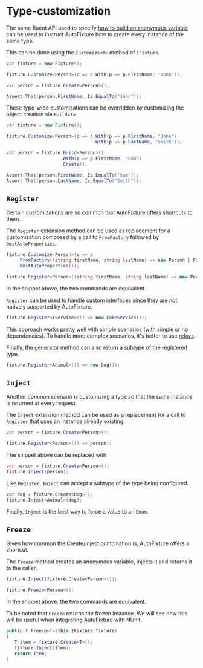 # Type-customization

The same fluent API used to specify [how to build an anonymous variable](https://github.com/emgdev/unit-testing-csharp/tree/c1e06f02ecb67288bafa6a2fe26e4d233f910b0e/docs/Create-and-Build/README.md#Build) can be used to instruct AutoFixture how to create every instance of the same type.

This can be done using the `Customize<T>` method of `IFixture`.

```csharp
var fixture = new Fixture();

fixture.Customize<Person>(c => c.With(p => p.FirstName, "John"));

var person = fixture.Create<Person>();

Assert.That(person.FirstName, Is.EqualTo("John"));
```

These type-wide customizations can be overridden by customizing the object creation via `Build<T>`.

```csharp
var fixture = new Fixture();

fixture.Customize<Person>(c => c.With(p => p.FirstName, "John")
                                .With(p => p.LastName, "Smith"));

var person = fixture.Build<Person>()
                    .With(p => p.FirstName, "Sam")
                    .Create();

Assert.That(person.FirstName, Is.EqualTo("Sam"));
Assert.That(person.LastName, Is.EqualTo("Smith"));
```

## `Register`

Certain customizations are so common that AutoFixture offers shortcuts to them.

The `Register` extension method can be used as replacement for a customization composed by a call to `FromFactory` followed by `OmitAutoProperties`.

```csharp
fixture.Customize<Person>(c => c
    .FromFactory((string firstName, string lastName) => new Person { FirstName = firstName, LastName = lastName })
    .OmitAutoProperties());

fixture.Register<Person>((string firstName, string lastName) => new Person { FirstName = firstName, LastName = lastName });
```

In the snippet above, the two commands are equivalent.

`Register` can be used to handle custom interfaces since they are not natively supported by AutoFixture.

```csharp
fixture.Register<IService>(() => new FakeService());
```

This approach works pretty well with simple scenarios \(with simple or no dependencies\). To handle more complex scenarios, it's better to use [relays](https://github.com/emgdev/unit-testing-csharp/tree/c1e06f02ecb67288bafa6a2fe26e4d233f910b0e/docs/Relays/README.md).

Finally, the generator method can also return a subtype of the registered type.

```csharp
fixture.Register<Animal>(() => new Dog());
```

## `Inject`

Another common scenario is customizing a type so that the same instance is returned at every request.

The `Inject` extension method can be used as a replacement for a call to `Register` that uses an instance already existing.

```csharp
var person = fixture.Create<Person>();

fixture.Register<Person>(() => person);
```

The snippet above can be replaced with

```csharp
var person = fixture.Create<Person>();
fixture.Inject(person);
```

Like `Register`, `Inject` can accept a subtype of the type being configured.

```csharp
var dog = fixture.Create<Dog>();
fixture.Inject<Animal>(dog);
```

Finally, `Inject` is the best way to force a value to an `Enum`.

## `Freeze`

Given how common the Create/Inject combination is, AutoFixture offers a shortcut.

The `Freeze` method creates an anonymous variable, injects it and returns it to the caller.

```csharp
fixture.Inject(fixture.Create<Person>());

fixture.Freeze<Person>();
```

In the snippet above, the two commands are equivalent.

To be noted that `Freeze` returns the frozen instance. We will see how this will be useful when integrating AutoFixture with NUnit.

```csharp
public T Freeze<T>(this IFixture fixture)
{
   T item = fixture.Create<T>();
   fixture.Inject(item);
   return item;
}
```

